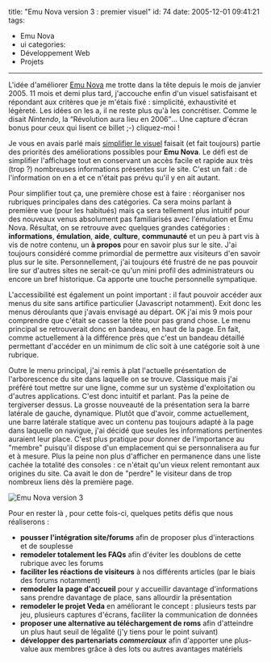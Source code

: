 title: "Emu Nova version 3 : premier visuel"
id: 74
date: 2005-12-01 09:41:21
tags: 
- Emu Nova
- ui
categories: 
- Développement Web
- Projets
---

L'idée d'améliorer [Emu Nova](http://www.emunova.net/) me trotte dans la tête depuis le mois de janvier 2005\. 11 mois et demi plus tard, j'accouche enfin d'un visuel satisfaisant et répondant aux critères que je m'étais fixé : simplicité, exhaustivité et légèreté. Les idées on les a, il ne reste plus qu'à les concrétiser. Comme le disait _Nintendo_, la <q>Révolution aura lieu en 2006</q>...
Une capture d'écran bonus pour ceux qui lisent ce billet ;-) cliquez-moi !

<!--more-->

Je vous en avais parlé mais [simplifier le visuel](https://oncletom.io/2005/03/28/simplifier-le-visuel/) faisait (et fait toujours) partie des priorités des améliorations possibles pour **Emu Nova**. Le défi est de simplifier l'affichage tout en conservant un accès facile et rapide aux très (trop ?) nombreuses informations présentes sur le site. C'est un fait : de l'information on en a et ce n'était pas prévu qu'il y en ait autant.

Pour simplifier tout ça, une première chose est à faire : réorganiser nos rubriques principales dans des catégories. Ca sera moins parlant à  première vue (pour les habitués) mais ça sera tellement plus intuitif pour des nouveaux venus absolument pas familiarisés avec l'émulation et Emu Nova. Résultat, on se retrouve avec quelques grandes catégories : **informations**, **émulation**, **aide**, **culture**, **communauté** et un peu à  part vis à  vis de notre contenu, un **à  propos** pour en savoir plus sur le site. J'ai toujours considéré comme primordial de permettre aux visiteurs d'en savoir plus sur le site. Personnellement, j'ai toujours été frustré de ne pas pouvoir lire sur d'autres sites ne serait-ce qu'un mini profil des administrateurs ou encore un bref historique. Ca apporte une touche personnelle sympatique.

L'accessibilité est également un point important : il faut pouvoir accéder aux menus du site sans artifice particulier (Javascript notamment). Exit donc les menus déroulants que j'avais envisagé au départ. OK j'ai mis 9 mois pour comprendre que c'était se casser la tête pour pas grand chose.
Le menu principal se retrouverait donc en bandeau, en haut de la page. En fait, comme actuellement à  la différence près que c'est un bandeau détaillé permettant d'accéder en un minimum de clic soit à  une catégorie soit à  une rubrique.

Outre le menu principal, j'ai remis à  plat l'actuelle présentation de l'arborescence du site dans laquelle on se trouve. Classique mais j'ai préféré tout mettre sur une ligne, comme sur un système d'exploitation ou d'autres applications. C'est donc intuitif et parlant. Pas la peine de tergiverser dessus.
La grosse nouveauté de la présentation sera la barre latérale de gauche, dynamique. Plutôt que d'avoir, comme actuellement, une barre latérale statique avec un contenu pas toujours adapté à  la page dans laquelle on navigue, j'ai décidé que seules les informations pertinentes auraient leur place. C'est plus pratique pour donner de l'importance au "membre" puisqu'il dispose d'un emplacement qui se personnalisera au fur et à  mesure. Plus la peine non plus d'afficher en permanence dans une liste cachée la totalité des consoles : ce n'était qu'un vieux relent remontant aux origines du site. Ca avait le don de "perdre" le visiteur dans de trop nombreux liens dès la première page.

![Emu Nova version 3](https://oncletom.io/images/Emu-Nova/emunova3-visuel1.png)

Pour en rester là , pour cette fois-ci, quelques petits défis que nous réaliserons :

*   **pousser l'intégration site/forums** afin de proposer plus d'interactions et de souplesse
*   **remodeler totalement les FAQs** afin d'éviter les doublons de cette rubrique avec les forums
*   **faciliter les réactions de visiteurs** à  nos différents articles (par le biais des forums notamment)
*   **remodeler la page d'accueil** pour y accueillir davantage d'informations sans prendre davantage de place, sans allourdir la présentation
*   **remodeler le projet Veda** en améliorant le concept : plusieurs tests par jeu, plusieurs captures d'écrans, faciliter la communication de données
*   **proposer une alternative au téléchargement de roms** afin d'atteindre un plus haut seuil de légalité (j'y tiens pour le point suivant)
*   **développer des partenariats _commerciaux_** afin d'apporter une plus-value aux membres grâce à  des lots ou autres avantages matériels